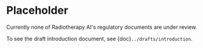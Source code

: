 # Placeholder

Currently none of Radiotherapy AI's regulatory documents are under review.

To see the draft introduction document, see
{doc}`../drafts/introduction`.
